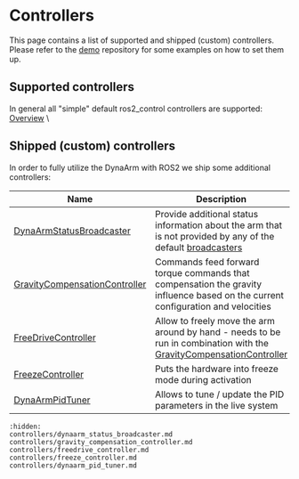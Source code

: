 # Controllers

This page contains a list of supported and shipped (custom) controllers. \
Please refer to the [demo](https://github.com/Duatic/dynaarm_demo) repository for some examples on how to set them up.

## Supported controllers

In general all "simple" default ros2_control controllers are supported: [Overview](https://control.ros.org/rolling/doc/ros2_controllers/doc/controllers_index.html#controllers-for-manipulators-and-other-robots) \


## Shipped (custom) controllers

In order to fully utilize the DynaArm with ROS2 we ship some additional controllers:

| Name |    Description|
| ---  |  ----         |
| [DynaArmStatusBroadcaster](./controllers/dynaarm_status_broadcaster.md) | Provide additional status information about the arm that is not provided by any of the default [broadcasters](https://control.ros.org/rolling/doc/ros2_controllers/doc/controllers_index.html#controllers-for-manipulators-and-other-robots) |
| [GravityCompensationController](./controllers/gravity_compensation_controller.md) | Commands feed forward torque commands that compensation the gravity influence based on the current configuration and velocities |
| [FreeDriveController](./controllers/freedrive_controller.md) | Allow to freely move the arm around by hand - needs to be run in combination with the [GravityCompensationController](./controllers/gravity_compensation_controller.md) |
| [FreezeController](./controllers/freeze_controller.md) | Puts the hardware into freeze mode during activation |
| [DynaArmPidTuner](./controllers/dynaarm_pid_tuner.md) | Allows to tune / update the PID parameters in the live system |


```{toctree}
:hidden:
controllers/dynaarm_status_broadcaster.md
controllers/gravity_compensation_controller.md
controllers/freedrive_controller.md
controllers/freeze_controller.md
controllers/dynaarm_pid_tuner.md
```
